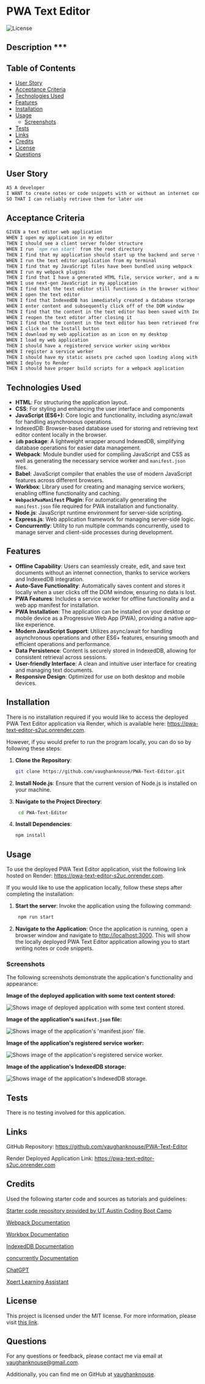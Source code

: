 # PWA Text Editor <!-- omit in toc -->

![License](https://img.shields.io/badge/License-MIT-blue.svg)

## Description \*\*\* <!-- omit in toc -->

## Table of Contents <!-- omit in toc -->

- [User Story](#user-story)
- [Acceptance Criteria](#acceptance-criteria)
- [Technologies Used](#technologies-used)
- [Features](#features)
- [Installation](#installation)
- [Usage](#usage)
  - [Screenshots](#screenshots)
- [Tests](#tests)
- [Links](#links)
- [Credits](#credits)
- [License](#license)
- [Questions](#questions)

## User Story

```md
AS A developer
I WANT to create notes or code snippets with or without an internet connection
SO THAT I can reliably retrieve them for later use
```

## Acceptance Criteria

```md
GIVEN a text editor web application
WHEN I open my application in my editor
THEN I should see a client server folder structure
WHEN I run `npm run start` from the root directory
THEN I find that my application should start up the backend and serve the client
WHEN I run the text editor application from my terminal
THEN I find that my JavaScript files have been bundled using webpack
WHEN I run my webpack plugins
THEN I find that I have a generated HTML file, service worker, and a manifest file
WHEN I use next-gen JavaScript in my application
THEN I find that the text editor still functions in the browser without errors
WHEN I open the text editor
THEN I find that IndexedDB has immediately created a database storage
WHEN I enter content and subsequently click off of the DOM window
THEN I find that the content in the text editor has been saved with IndexedDB
WHEN I reopen the text editor after closing it
THEN I find that the content in the text editor has been retrieved from our IndexedDB
WHEN I click on the Install button
THEN I download my web application as an icon on my desktop
WHEN I load my web application
THEN I should have a registered service worker using workbox
WHEN I register a service worker
THEN I should have my static assets pre cached upon loading along with subsequent pages and static assets
WHEN I deploy to Render
THEN I should have proper build scripts for a webpack application
```

## Technologies Used

- **HTML**: For structuring the application layout.
- **CSS**: For styling and enhancing the user interface and components
- **JavaScript (ES6+)**: Core logic and functionality, including async/await for handling asynchronous operations.
- IndexedDB: Browser-based database used for storing and retrieving text editor content locally in the browser.
- **`idb` package**: A lightweight wrapper around IndexedDB, simplifying database operations for easier data management.
- **Webpack**: Module bundler used for compiling JavaScript and CSS as well as generating the necessary service worker and `manifest.json` files.
- **Babel**: JavaScript compiler that enables the use of modern JavaScript features across different browsers.
- **Workbox**: Library used for creating and managing service workers, enabling offline functionality and caching.
- **`WebpackPwaManifest` Plugin**: For automatically generating the `manifest.json` file required for PWA installation and functionality.
- **Node.js**: JavaScript runtime environment for server-side scripting.
- **Express.js**: Web application framework for managing server-side logic.
- **Concurrently**: Utility to run multiple commands concurrently, used to manage server and client-side processes during development.

## Features

- **Offline Capability**: Users can seamlessly create, edit, and save text documents without an internet connection, thanks to service workers and IndexedDB integration.
- **Auto-Save Functionality**: Automatically saves content and stores it locally when a user clicks off the DOM window, ensuring no data is lost.
- **PWA Features**: Includes a service worker for offline functionality and a web app manifest for installation.
- **PWA Installation**: The application can be installed on your desktop or mobile device as a Progressive Web App (PWA), providing a native app-like experience.
- **Modern JavaScript Support**: Utilizes async/await for handling asynchronous operations and other ES6+ features, ensuring smooth and efficient operations and performance.
- **Data Persistence**: Content is securely stored in IndexedDB, allowing for consistent retrieval across sessions.
- **User-friendly Interface**: A clean and intuitive user interface for creating and managing text documents.
- **Responsive Design**: Optimized for use on both desktop and mobile devices.

## Installation

There is no installation required if you would like to access the deployed PWA Text Editor application via Render, which is available here: <https://pwa-text-editor-s2uc.onrender.com>.

However, if you would prefer to run the program locally, you can do so by following these steps:

1. **Clone the Repository**:

   ```bash
   git clone https://github.com/vaughanknouse/PWA-Text-Editor.git
   ```

2. **Install Node.js**: Ensure that the current version of Node.js is installed on your machine.

3. **Navigate to the Project Directory**:

   ```bash
    cd PWA-Text-Editor
   ```

4. **Install Dependencies**:

   ```bash
   npm install
   ```

## Usage

To use the deployed PWA Text Editor application, visit the following link hosted on Render: <https://pwa-text-editor-s2uc.onrender.com>.

If you would like to use the application locally, follow these steps after completing the installation:

1. **Start the server**: Invoke the application using the following command:

   ```bash
    npm run start
   ```

2. **Navigate to the Application**: Once the application is running, open a browser window and navigate to <http://localhost:3000>. This will show the locally deployed PWA Text Editor application allowing you to start writing notes or code snippets.

### Screenshots

The following screenshots demonstrate the application's functionality and appearance:

**Image of the deployed application with some text content stored:**

![Shows image of deployed application with some text content stored.](assets/images/deployedapp-screenshot.png)

**Image of the application's `manifest.json` file:**

![Shows image of the application's 'manifest.json' file.](assets/images/manifest-screenshot.png)

**Image of the application's registered service worker:**

![Shows image of the application's registered service worker.](assets/images/serviceworker-screenshot.png)

**Image of the application's IndexedDB storage:**

![Shows image of the application's IndexedDB storage.](assets/images/IndexedDB-screenshot.png)

## Tests

There is no testing involved for this application.

## Links

GitHub Repository: <https://github.com/vaughanknouse/PWA-Text-Editor>

Render Deployed Application Link: <https://pwa-text-editor-s2uc.onrender.com>

## Credits

Used the following starter code and sources as tutorials and guidelines:

[Starter code repository provided by UT Austin Coding Boot Camp](https://github.com/coding-boot-camp/cautious-meme)

[Webpack Documentation](https://webpack.js.org/)

[Workbox Documentation](https://developer.chrome.com/docs/workbox/the-ways-of-workbox/#using-a-bundler)

[IndexedDB Documentation](https://www.npmjs.com/package/idb)

[concurrently Documentation](https://www.npmjs.com/package/concurrently)

[ChatGPT](https://chatgpt.com/?oai-dm=1)

[Xpert Learning Assistant](https://bootcampspot.instructure.com/courses/5293/external_tools/313)

## License

This project is licensed under the MIT license. For more information, please visit [this link](https://opensource.org/licenses/MIT).

## Questions

For any questions or feedback, please contact me via email at <vaughanknouse@gmail.com>.

Additionally, you can find me on GitHub at [vaughanknouse](https://github.com/vaughanknouse).

